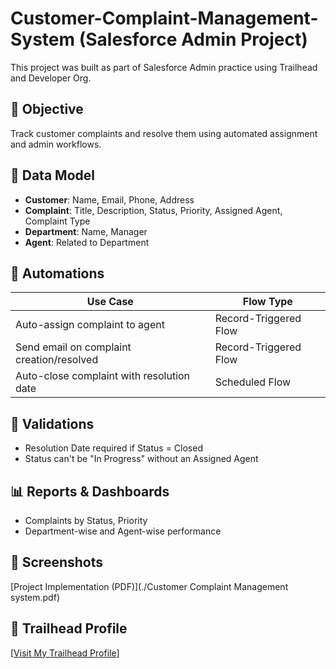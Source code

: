 # Customer-Complaint-Management-System (Salesforce Admin Project)
This project was built as part of Salesforce Admin practice using Trailhead and Developer Org.

## 🎯 Objective
Track customer complaints and resolve them using automated assignment and admin workflows.

## 📐 Data Model
- **Customer**: Name, Email, Phone, Address
- **Complaint**: Title, Description, Status, Priority, Assigned Agent, Complaint Type
- **Department**: Name, Manager
- **Agent**: Related to Department

## 🔄 Automations
| Use Case                                   | Flow Type             |
|--------------------------------------------|------------------------|
| Auto-assign complaint to agent             | Record-Triggered Flow |
| Send email on complaint creation/resolved  | Record-Triggered Flow |
| Auto-close complaint with resolution date  | Scheduled Flow        |

## 🧪 Validations
- Resolution Date required if Status = Closed
- Status can't be "In Progress" without an Assigned Agent

## 📊 Reports & Dashboards
- Complaints by Status, Priority
- Department-wise and Agent-wise performance

## 🧾 Screenshots
[Project Implementation (PDF)](./Customer Complaint Management system.pdf)

## 📜 Trailhead Profile
[[Visit My Trailhead Profile](https://www.salesforce.com/trailblazer/rmane70)]
